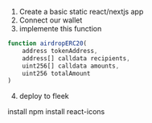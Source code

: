 1. Create a basic static react/nextjs app
2. Connect our wallet
3. implemente this function

```javascript
function airdropERC20(
    address tokenAddress,
    address[] calldata recipients,
    uint256[] calldata amounts,
    uint256 totalAmount
)
```

4. deploy to fleek

install
npm install react-icons
